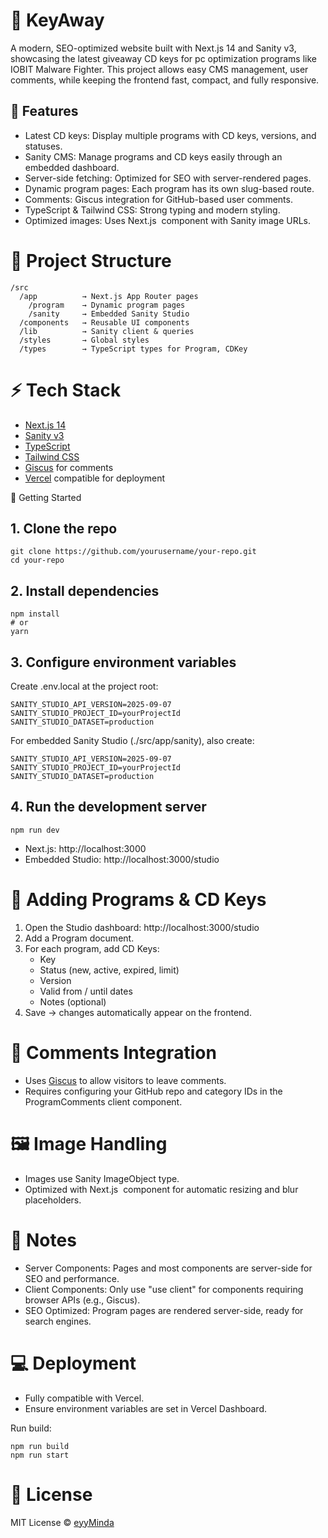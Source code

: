 # 🎁 KeyAway

A modern, SEO-optimized website built with Next.js 14 and Sanity v3, showcasing the latest giveaway CD keys for pc optimization programs like IOBIT Malware Fighter. This project allows easy CMS management, user comments, while keeping the frontend fast, compact, and fully responsive.

## 🌟 Features

- Latest CD keys: Display multiple programs with CD keys, versions, and statuses.
- Sanity CMS: Manage programs and CD keys easily through an embedded dashboard.
- Server-side fetching: Optimized for SEO with server-rendered pages.
- Dynamic program pages: Each program has its own slug-based route.
- Comments: Giscus integration for GitHub-based user comments.
- TypeScript & Tailwind CSS: Strong typing and modern styling.
- Optimized images: Uses Next.js <Image> component with Sanity image URLs.

# 📂 Project Structure

```
/src
  /app          → Next.js App Router pages
    /program    → Dynamic program pages
    /sanity     → Embedded Sanity Studio
  /components   → Reusable UI components
  /lib          → Sanity client & queries
  /styles       → Global styles
  /types        → TypeScript types for Program, CDKey
```

# ⚡ Tech Stack

- [Next.js 14](https://nextjs.org/)
- [Sanity v3](https://www.sanity.io/)
- [TypeScript](https://www.typescriptlang.org/)
- [Tailwind CSS](https://tailwindcss.com/)
- [Giscus](https://giscus.app/) for comments
- [Vercel](https://vercel.com/) compatible for deployment

🚀 Getting Started

## 1. Clone the repo

```
git clone https://github.com/yourusername/your-repo.git
cd your-repo
```

## 2. Install dependencies

```
npm install
# or
yarn
```

## 3. Configure environment variables

Create .env.local at the project root:

```
SANITY_STUDIO_API_VERSION=2025-09-07
SANITY_STUDIO_PROJECT_ID=yourProjectId
SANITY_STUDIO_DATASET=production
```

For embedded Sanity Studio (./src/app/sanity), also create:

```
SANITY_STUDIO_API_VERSION=2025-09-07
SANITY_STUDIO_PROJECT_ID=yourProjectId
SANITY_STUDIO_DATASET=production
```

## 4. Run the development server

```
npm run dev
```

- Next.js: http://localhost:3000
- Embedded Studio: http://localhost:3000/studio

# 📝 Adding Programs & CD Keys

1. Open the Studio dashboard: http://localhost:3000/studio
2. Add a Program document.
3. For each program, add CD Keys:
   - Key
   - Status (new, active, expired, limit)
   - Version
   - Valid from / until dates
   - Notes (optional)
4. Save → changes automatically appear on the frontend.

# 💬 Comments Integration

- Uses [Giscus](https://giscus.app/) to allow visitors to leave comments.
- Requires configuring your GitHub repo and category IDs in the ProgramComments client component.

# 🖼 Image Handling

- Images use Sanity ImageObject type.
- Optimized with Next.js <Image> component for automatic resizing and blur placeholders.

# 📌 Notes

- Server Components: Pages and most components are server-side for SEO and performance.
- Client Components: Only use "use client" for components requiring browser APIs (e.g., Giscus).
- SEO Optimized: Program pages are rendered server-side, ready for search engines.

# 💻 Deployment

- Fully compatible with Vercel.
- Ensure environment variables are set in Vercel Dashboard.

Run build:

```
npm run build
npm run start
```

# 📄 License

MIT License © [eyyMinda](https://github.com/eyyMinda)
